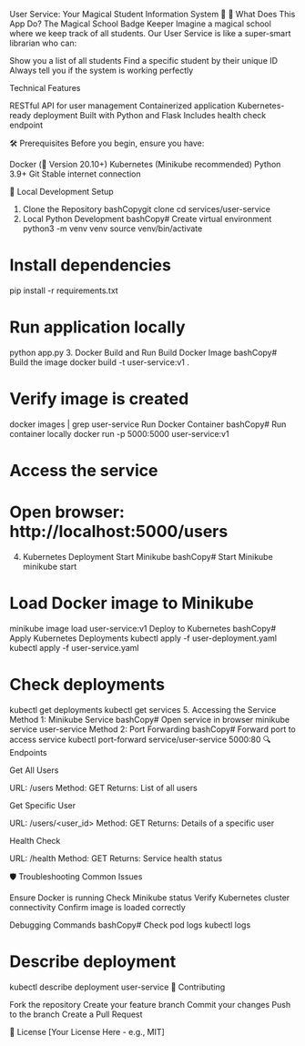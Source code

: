 User Service: Your Magical Student Information System 🚀
🌟 What Does This App Do?
The Magical School Badge Keeper
Imagine a magical school where we keep track of all students. Our User Service is like a super-smart librarian who can:

Show you a list of all students
Find a specific student by their unique ID
Always tell you if the system is working perfectly

Technical Features

RESTful API for user management
Containerized application
Kubernetes-ready deployment
Built with Python and Flask
Includes health check endpoint

🛠 Prerequisites
Before you begin, ensure you have:

Docker (🐳 Version 20.10+)
Kubernetes (Minikube recommended)
Python 3.9+
Git
Stable internet connection

🚀 Local Development Setup
1. Clone the Repository
bashCopygit clone <your-repository-url>
cd services/user-service
2. Local Python Development
bashCopy# Create virtual environment
python3 -m venv venv
source venv/bin/activate

# Install dependencies
pip install -r requirements.txt

# Run application locally
python app.py
3. Docker Build and Run
Build Docker Image
bashCopy# Build the image
docker build -t user-service:v1 .

# Verify image is created
docker images | grep user-service
Run Docker Container
bashCopy# Run container locally
docker run -p 5000:5000 user-service:v1

# Access the service
# Open browser: http://localhost:5000/users
4. Kubernetes Deployment
Start Minikube
bashCopy# Start Minikube
minikube start

# Load Docker image to Minikube
minikube image load user-service:v1
Deploy to Kubernetes
bashCopy# Apply Kubernetes Deployments
kubectl apply -f user-deployment.yaml
kubectl apply -f user-service.yaml

# Check deployments
kubectl get deployments
kubectl get services
5. Accessing the Service
Method 1: Minikube Service
bashCopy# Open service in browser
minikube service user-service
Method 2: Port Forwarding
bashCopy# Forward port to access service
kubectl port-forward service/user-service 5000:80
🔍 Endpoints

Get All Users

URL: /users
Method: GET
Returns: List of all users


Get Specific User

URL: /users/<user_id>
Method: GET
Returns: Details of a specific user


Health Check

URL: /health
Method: GET
Returns: Service health status



🛡️ Troubleshooting
Common Issues

Ensure Docker is running
Check Minikube status
Verify Kubernetes cluster connectivity
Confirm image is loaded correctly

Debugging Commands
bashCopy# Check pod logs
kubectl logs <pod-name>

# Describe deployment
kubectl describe deployment user-service
🌈 Contributing

Fork the repository
Create your feature branch
Commit your changes
Push to the branch
Create a Pull Request

📄 License
[Your License Here - e.g., MIT]
